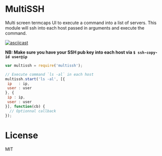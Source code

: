 
# MultiSSH

Multi screen termcaps UI to execute a command into a list of servers.
This module will ssh into each host passed in arguments and execute the command.

[![asciicast](https://asciinema.org/a/4eif8021ez7en488spdxtpmyd.png)](https://asciinema.org/a/4eif8021ez7en488spdxtpmyd)

**NB: Make sure you have your SSH pub key into each host via `$ ssh-copy-id user@ip`**


```javascript
var multissh = require('multissh');

// Execute command `ls -al` in each host
multissh.start('ls -al', [{
 ip   : ip,
 user : user
}, {
 ip : ip,
 user : user
}], function(cb) {
  // Optionnal callback
});
```

# License

MIT
